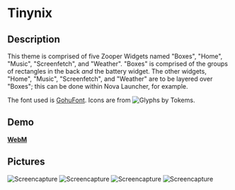 # Tinynix

## Description
This theme is comprised of five Zooper Widgets named "Boxes", "Home", "Music", "Screenfetch", and "Weather". "Boxes" is comprised of the groups of rectangles in the back *and* the battery widget. The other widgets, "Home", "Music", "Screenfetch", and "Weather" are to be layered over "Boxes"; this can be done within Nova Launcher, for example.

The font used is [GohuFont](http://font.gohu.org/). Icons are from ![Glyphs by Tokems](http://forum.xda-developers.com/android/themes/icons-pack-glyphs-tokems-t3019186).

## Demo
  **[WebM](https://u.teknik.io/eaCMxx.webm)**
  
## Pictures
  ![Screencapture](https://676339784.github.io/Tinynix/Screenshot_2015-06-12-21-27-31.png "Screencapture")
  ![Screencapture](https://676339784.github.io/Tinynix/Screenshot_2015-06-12-21-27-36.png "Screencapture")
  ![Screencapture](https://676339784.github.io/Tinynix/Screenshot_2015-06-10-16-13-46.png "Screencapture")
  ![Screencapture](https://676339784.github.io/Tinynix/Screenshot_2015-06-12-21-27-46.png "Screencapture")
  

  
